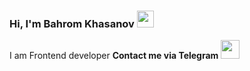 ### Hi, I'm Bahrom Khasanov <img src="https://media.giphy.com/media/hvRJCLFzcasrR4ia7z/giphy.gif" width="27px">

I am Frontend developer <b />
Contact me via Telegram <a href="@Bahrom_Xasanov">
  <img src="https://www.google.com/url?sa=i&url=https%3A%2F%2Fwww.stickpng.com%2Fimg%2Ficons-logos-emojis%2Ftech-companies%2Ftelegram-logo&psig=AOvVaw3OBgwalYqetyqGt2yP-bf2&ust=1754453698776000&source=images&cd=vfe&opi=89978449&ved=0CBQQjRxqFwoTCKC0wL7n8o4DFQAAAAAdAAAAABAe" width="30px">
 </a>
